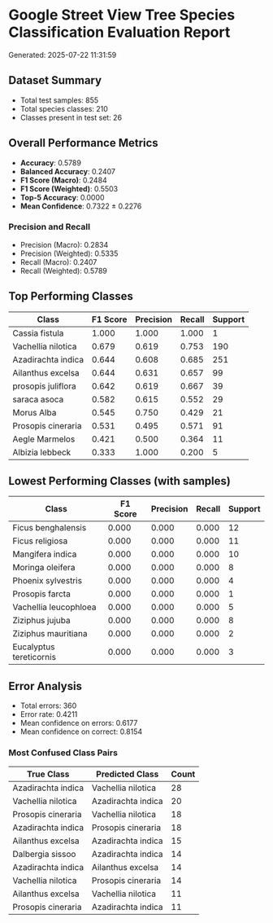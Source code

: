 # Google Street View Tree Species Classification Evaluation Report

Generated: 2025-07-22 11:31:59

## Dataset Summary
- Total test samples: 855
- Total species classes: 210
- Classes present in test set: 26

## Overall Performance Metrics
- **Accuracy**: 0.5789
- **Balanced Accuracy**: 0.2407
- **F1 Score (Macro)**: 0.2484
- **F1 Score (Weighted)**: 0.5503
- **Top-5 Accuracy**: 0.0000
- **Mean Confidence**: 0.7322 ± 0.2276

### Precision and Recall
- Precision (Macro): 0.2834
- Precision (Weighted): 0.5335
- Recall (Macro): 0.2407
- Recall (Weighted): 0.5789

## Top Performing Classes

| Class | F1 Score | Precision | Recall | Support |
|-------|----------|-----------|---------|---------|
| Cassia fistula | 1.000 | 1.000 | 1.000 | 1 |
| Vachellia nilotica | 0.679 | 0.619 | 0.753 | 190 |
| Azadirachta indica | 0.644 | 0.608 | 0.685 | 251 |
| Ailanthus excelsa | 0.644 | 0.631 | 0.657 | 99 |
| prosopis juliflora | 0.642 | 0.619 | 0.667 | 39 |
| saraca asoca | 0.582 | 0.615 | 0.552 | 29 |
| Morus Alba | 0.545 | 0.750 | 0.429 | 21 |
| Prosopis cineraria | 0.531 | 0.495 | 0.571 | 91 |
| Aegle Marmelos | 0.421 | 0.500 | 0.364 | 11 |
| Albizia lebbeck | 0.333 | 1.000 | 0.200 | 5 |

## Lowest Performing Classes (with samples)

| Class | F1 Score | Precision | Recall | Support |
|-------|----------|-----------|---------|---------|
| Ficus benghalensis | 0.000 | 0.000 | 0.000 | 12 |
| Ficus religiosa | 0.000 | 0.000 | 0.000 | 11 |
| Mangifera indica | 0.000 | 0.000 | 0.000 | 10 |
| Moringa oleifera | 0.000 | 0.000 | 0.000 | 8 |
| Phoenix sylvestris | 0.000 | 0.000 | 0.000 | 4 |
| Prosopis farcta | 0.000 | 0.000 | 0.000 | 1 |
| Vachellia leucophloea | 0.000 | 0.000 | 0.000 | 5 |
| Ziziphus jujuba | 0.000 | 0.000 | 0.000 | 8 |
| Ziziphus mauritiana | 0.000 | 0.000 | 0.000 | 2 |
| Eucalyptus tereticornis | 0.000 | 0.000 | 0.000 | 3 |

## Error Analysis
- Total errors: 360
- Error rate: 0.4211
- Mean confidence on errors: 0.6177
- Mean confidence on correct: 0.8154

### Most Confused Class Pairs

| True Class | Predicted Class | Count |
|------------|-----------------|-------|
| Azadirachta indica | Vachellia nilotica | 28 |
| Vachellia nilotica | Azadirachta indica | 20 |
| Prosopis cineraria | Vachellia nilotica | 18 |
| Azadirachta indica | Prosopis cineraria | 18 |
| Ailanthus excelsa | Azadirachta indica | 15 |
| Dalbergia sissoo | Azadirachta indica | 14 |
| Azadirachta indica | Ailanthus excelsa | 14 |
| Vachellia nilotica | Prosopis cineraria | 14 |
| Ailanthus excelsa | Vachellia nilotica | 11 |
| Prosopis cineraria | Azadirachta indica | 11 |